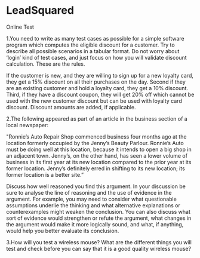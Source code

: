 # LeadSquared
Online Test

1.You need to write as many test cases as possible for a simple software program which computes the eligible discount for a customer. Try to describe all possible scenarios in a tabular format. Do not worry about ‘login’ kind of test cases, and just focus on how you will validate discount calculation. These are the rules.

If the customer is new, and they are willing to sign up for a new loyalty card, they get a 15% discount on all their purchases on the day. Second if they are an existing customer and hold a loyalty card, they get a 10% discount. Third, if they have a discount coupon, they will get 20% off which cannot be used with the new customer discount but can be used with loyalty card discount. Discount amounts are added, if applicable.

2.The following appeared as part of an article in the business section of a local newspaper:

"Ronnie’s Auto Repair Shop commenced business four months ago at the location formerly occupied by the Jenny’s Beauty Parlour. Ronnie’s Auto must be doing well at this location, because it intends to open a big shop in an adjacent town. Jenny’s, on the other hand, has seen a lower volume of business in its first year at its new location compared to the prior year at its former location. Jenny’s definitely erred in shifting to its new location; its former location is a better site.”

Discuss how well reasoned you find this argument. In your discussion be sure to analyse the line of reasoning and the use of evidence in the argument. For example, you may need to consider what questionable assumptions underlie the thinking and what alternative explanations or counterexamples might weaken the conclusion. You can also discuss what sort of evidence would strengthen or refute the argument, what changes in the argument would make it more logically sound, and what, if anything, would help you better evaluate its conclusion.

3.How will you test a wireless mouse? What are the different things you will test and check before you can say that it is a good quality wireless mouse?

